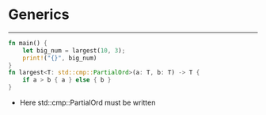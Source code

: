 # Generics
---
```rust
fn main() {
    let big_num = largest(10, 3);
    print!("{}", big_num)
}
fn largest<T: std::cmp::PartialOrd>(a: T, b: T) -> T {
    if a > b { a } else { b }
}
```
- Here std::cmp::PartialOrd  must be written 
